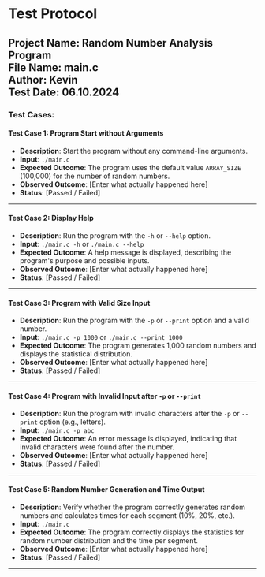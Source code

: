 # Test Protocol
**Project Name**: Random Number Analysis Program  
**File Name**: main.c  
**Author**: Kevin  
**Test Date**: 06.10.2024
--- 

### Test Cases:

#### Test Case 1: Program Start without Arguments
- **Description**: Start the program without any command-line arguments.
- **Input**: `./main.c`
- **Expected Outcome**: The program uses the default value `ARRAY_SIZE` (100,000) for the number of random numbers.
- **Observed Outcome**: [Enter what actually happened here]
- **Status**: [Passed / Failed]
--- 

#### Test Case 2: Display Help
- **Description**: Run the program with the `-h` or `--help` option.
- **Input**: `./main.c -h` or `./main.c --help`
- **Expected Outcome**: A help message is displayed, describing the program's purpose and possible inputs.
- **Observed Outcome**: [Enter what actually happened here]
- **Status**: [Passed / Failed]
--- 

#### Test Case 3: Program with Valid Size Input
- **Description**: Run the program with the `-p` or `--print` option and a valid number.
- **Input**: `./main.c -p 1000` or `./main.c --print 1000`
- **Expected Outcome**: The program generates 1,000 random numbers and displays the statistical distribution.
- **Observed Outcome**: [Enter what actually happened here]
- **Status**: [Passed / Failed]
--- 

#### Test Case 4: Program with Invalid Input after `-p` or `--print`
- **Description**: Run the program with invalid characters after the `-p` or `--print` option (e.g., letters).
- **Input**: `./main.c -p abc`
- **Expected Outcome**: An error message is displayed, indicating that invalid characters were found after the number.
- **Observed Outcome**: [Enter what actually happened here]
- **Status**: [Passed / Failed]
--- 

#### Test Case 5: Random Number Generation and Time Output
- **Description**: Verify whether the program correctly generates random numbers and calculates times for each segment (10%, 20%, etc.).
- **Input**: `./main.c`
- **Expected Outcome**: The program correctly displays the statistics for random number distribution and the time per segment.
- **Observed Outcome**: [Enter what actually happened here]
- **Status**: [Passed / Failed]
--- 
